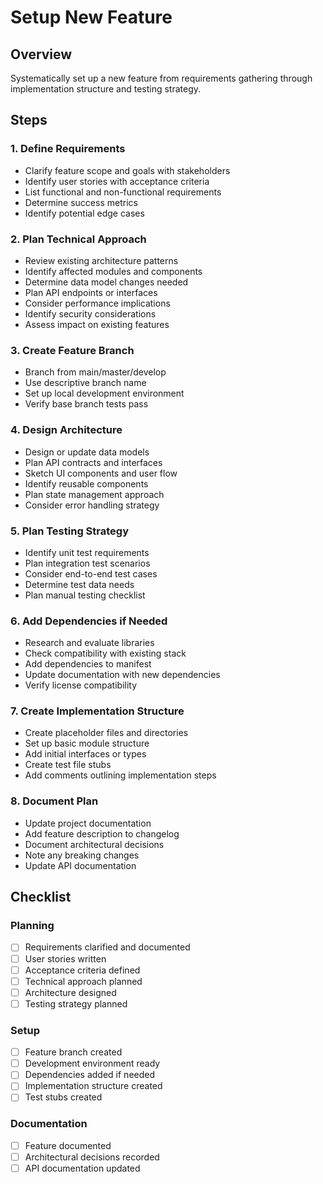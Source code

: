 # Setup New Feature

## Overview
Systematically set up a new feature from requirements gathering through implementation structure and testing strategy.

## Steps

### 1. Define Requirements
- Clarify feature scope and goals with stakeholders
- Identify user stories with acceptance criteria
- List functional and non-functional requirements
- Determine success metrics
- Identify potential edge cases

### 2. Plan Technical Approach
- Review existing architecture patterns
- Identify affected modules and components
- Determine data model changes needed
- Plan API endpoints or interfaces
- Consider performance implications
- Identify security considerations
- Assess impact on existing features

### 3. Create Feature Branch
- Branch from main/master/develop
- Use descriptive branch name
- Set up local development environment
- Verify base branch tests pass

### 4. Design Architecture
- Design or update data models
- Plan API contracts and interfaces
- Sketch UI components and user flow
- Identify reusable components
- Plan state management approach
- Consider error handling strategy

### 5. Plan Testing Strategy
- Identify unit test requirements
- Plan integration test scenarios
- Consider end-to-end test cases
- Determine test data needs
- Plan manual testing checklist

### 6. Add Dependencies if Needed
- Research and evaluate libraries
- Check compatibility with existing stack
- Add dependencies to manifest
- Update documentation with new dependencies
- Verify license compatibility

### 7. Create Implementation Structure
- Create placeholder files and directories
- Set up basic module structure
- Add initial interfaces or types
- Create test file stubs
- Add comments outlining implementation steps

### 8. Document Plan
- Update project documentation
- Add feature description to changelog
- Document architectural decisions
- Note any breaking changes
- Update API documentation

## Checklist

### Planning
- [ ] Requirements clarified and documented
- [ ] User stories written
- [ ] Acceptance criteria defined
- [ ] Technical approach planned
- [ ] Architecture designed
- [ ] Testing strategy planned

### Setup
- [ ] Feature branch created
- [ ] Development environment ready
- [ ] Dependencies added if needed
- [ ] Implementation structure created
- [ ] Test stubs created

### Documentation
- [ ] Feature documented
- [ ] Architectural decisions recorded
- [ ] API documentation updated